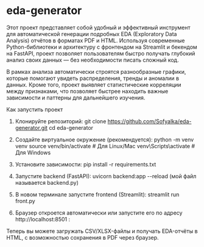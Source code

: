 # eda-generator
Этот проект представляет собой удобный и эффективный инструмент для автоматической генерации подробных EDA (Exploratory Data Analysis) отчётов в форматах PDF и HTML.
Используя современные Python-библиотеки и архитектуру с фронтендом на Streamlit и бекендом на FastAPI, проект позволяет пользователям быстро получать глубокий анализ своих данных — без необходимости писать сложный код.

В рамках анализа автоматически строятся разнообразные графики, которые помогают увидеть распределения, тренды и аномалии в данных. Кроме того, проект выявляет статистические корреляции между признаками, что позволяет быстрее находить важные зависимости и паттерны для дальнейшего изучения.

Как запустить проект

1.	Клонируйте репозиторий:
  git clone https://github.com/Sofyalka/eda-generator.git
  cd eda-generator

2.	Создайте виртуальное окружение (рекомендуется):
  python -m venv venv
  source venv/bin/activate  # Для Linux/Mac
  venv\Scripts\activate     # Для Windows

3.	Установите зависимости:
  pip install -r requirements.txt

4.	Запустите backend (FastAPI):
  uvicorn backend:app --reload
  (мой файл называется backend.py)
  	
6.	В новом терминале запустите frontend (Streamlit):
  streamlit run front.py

7.	Браузер откроется автоматически или запустите его по адресу http://localhost:8501 :

Теперь вы можете загружать CSV/XLSX-файлы и получать EDA-отчёты в HTML, с возможностью сохранения в PDF через браузер.
   
